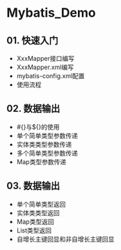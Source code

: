 # Mybatis_Demo

## 01. 快速入门
- XxxMapper接口编写 
- XxxMapper.xml编写
- mybatis-config.xml配置
- 使用流程
## 02. 数据输出
- #{}与${}的使用
- 单个简单类型参数传递
- 实体类类型参数传递
- 多个简单类型参数传递
- Map类型参数传递
## 03. 数据输出
- 单个简单类型返回
- 实体类类型返回
- Map类型返回
- List类型返回
- 自增长主键回显和非自增长主键回显
